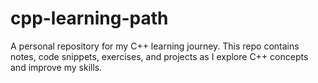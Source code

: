 # cpp-learning-path
A personal repository for my C++ learning journey. This repo contains notes, code snippets, exercises, and projects as I explore C++ concepts and improve my skills.
